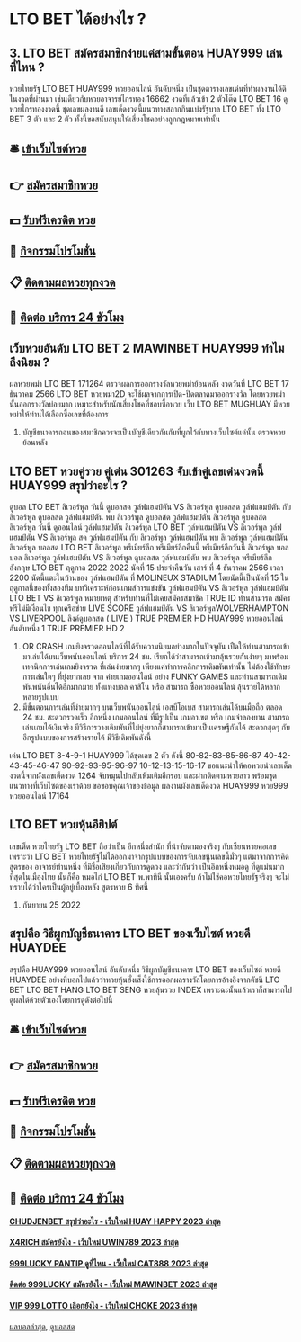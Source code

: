 # LTO BET ได้อย่างไร ?
## 3. LTO BET สมัครสมาชิกง่ายแค่สามขั้นตอน HUAY999 เล่นที่ไหน ?
หวยไทยรัฐ LTO BET HUAY999 หวยออนไลน์ อันดับหนึ่ง เป็นชุดตารางเลขเด่นที่ทำผลงานได้ดีในงวดที่ผ่านมา เช่นเดียวกับหวยอาจารย์ไกรทอง 16662 งวดที่แล้วเข้า 2 ตัวโต๊ด LTO BET 16 ดูหวยไกรทองงวดนี้ ชุดเลขผลงานดี เลขเด็ดงวดนี้แนวทางสลากกินแบ่งรัฐบาล LTO BET ทั้ง LTO BET 3 ตัว และ 2 ตัว ทั้งนี้ขอสนับสนุนให้เสี่ยงโชคอย่างถูกกฎหมายเท่านั้น

## 🛎 [เข้าเว็บไซต์หวย](https://bit.ly/3BG5bNw)
## 👉 [สมัครสมาชิกหวย](https://bit.ly/3BG5bNw)
## 💵 [รับฟรีเครดิต หวย](https://bit.ly/3C3mvgS)
## 👑 [กิจกรรมโปรโมชั่น](https://bit.ly/3C3mvgS)
## 📋 [ติดตามผลหวยทุกงวด](https://bit.ly/3C3mvgS)
## 📱 [ติดต่อ บริการ 24 ชัวโมง](https://bit.ly/3C3mvgS)

## เว็บหวยอันดับ LTO BET 2 MAWINBET HUAY999 ทำไมถึงนิยม ?
ผลหวยพม่า LTO BET 171264 ตรวจผลการออกรางวัลหวยพม่าย้อนหลัง งวดวันที่ LTO BET 17 ธันวาคม 2566 LTO BET หวยพม่า2D จะใช้ผลจากการเปิด-ปิดตลาดมาออกรางวัล โดยหวยพม่านั้นออกรางวัลบ่อยมาก เหมาะสำหรับนักเสี่ยงโชคที่ชอบซื้อหวย เว็บ LTO BET MUGHUAY มีหวยพม่าให้ท่านได้เลือกซื้อเลขที่ต้องการ
1. บัญชีธนาคารถอนของสมาชิกควรจะเป็นบัญชีเดียวกันกับที่ผูกไว้กับทางเว็บไซต์แค่นั้น ตรวจหวยย้อนหลัง

## LTO BET หวยคู่รวย คู่เด่น 301263 จับเข้าคู่เลขเด่นงวดนี้ HUAY999 สรุปว่าอะไร ?
ดูบอล LTO BET ลิเวอร์พูล วันนี้ ดูบอลสด วูล์ฟแฮมป์ตัน VS ลิเวอร์พูล ดูบอลสด วูล์ฟแฮมป์ตัน กับ ลิเวอร์พูล ดูบอลสด วูล์ฟแฮมป์ตัน พบ ลิเวอร์พูล ดูบอลสด วูล์ฟแฮมป์ตัน ลิเวอร์พูล ดูบอลสด ลิเวอร์พูล วันนี้ ดูออนไลน์ วูล์ฟแฮมป์ตัน ลิเวอร์พูล LTO BET วูล์ฟแฮมป์ตัน VS ลิเวอร์พูล วูล์ฟแฮมป์ตัน VS ลิเวอร์พูล สด วูล์ฟแฮมป์ตัน กับ ลิเวอร์พูล วูล์ฟแฮมป์ตัน พบ ลิเวอร์พูล วูล์ฟแฮมป์ตัน ลิเวอร์พูล บอลสด LTO BET ลิเวอร์พูล พรีเมียร์ลีก พรีเมียร์ลีกคืนนี้ พรีเมียร์ลีกวันนี้ ลิเวอร์พูล บอล บอล ลิเวอร์พูล
วูล์ฟแฮมป์ตัน VS ลิเวอร์พูล
ดูบอลสด วูล์ฟแฮมป์ตัน พบ ลิเวอร์พูล พรีเมียร์ลีก อังกฤษ LTO BET ฤดูกาล 2022 2022 นัดที่ 15 ประจำคืนวัน เสาร์ ที่ 4 ธันวาคม 2566 เวลา 2200 นัดนี้แตะในบ้านของ วูล์ฟแฮมป์ตัน ที่ MOLINEUX STADIUM โดยนัดนี้เป็นนัดที่ 15 ในฤดูกาลนี้ของทั้งสองทีม
บทวิเคราะห์ก่อนเกมส์การแข่งขัน วูล์ฟแฮมป์ตัน VS ลิเวอร์พูล
วูล์ฟแฮมป์ตัน LTO BET VS ลิเวอร์พูล
หมายเหตุ สำหรับท่านที่ไม่เคยสมัครสมาชิค TRUE ID ท่านสามารถ สมัครฟรีไม่มีเงื่อนไข ทุกเครือข่าย
LIVE SCORE วูล์ฟแฮมป์ตัน VS ลิเวอร์พูลWOLVERHAMPTON VS LIVERPOOL
ลิงค์ดูบอลสด ( LIVE )
TRUE PREMIER HD HUAY999 หวยออนไลน์ อันดับหนึ่ง 1
 TRUE PREMIER HD 2 
1. OR CRASH เกมยิงจรวดออนไลน์ที่ได้รับความนิยมอย่างมากในปัจจุบัน เปืดให้ท่านสามารถเข้ามาเล่นได้บนเว็บพนันออนไลน์ บริการ 24 ชม. เรียกได้ว่าสามารถเข้ามาลุ้นรวยกันง่ายๆ มาพร้อมเทคนิคการเล่นเกมยิงจรวด ที่เล่นง่ายมากๆ เพียงแค่ทำการคลิกการเดิมพันเท่านั้น ไม่ต้องใช้ทักษะการเล่นใดๆ ที่ยุ่งยากเลย จาก ค่ายเกมออนไลน์ อย่าง FUNKY GAMES และท่านสามารถเดิมพันพนันอื่นได้อีกมากมาย ทั้งแทงบอล คาสิโน หรือ สามารถ ซื้อหวยออนไลน์ ลุ้นรวยได้หลากหลายรูปแบบ
2. มีขั้นตอนการเล่นที่ง่ายมากๆ บนเว็บพนันออนไลน์ เอสบีโอเบส สามารถเล่นได้บนมือถือ ตลอด 24 ชม. สะดวกรวดเร็ว อีกหนึ่ง เกมออนไลน์ ที่มีรูปเป็น เกมอาเขต หรือ เกมจำลองยาน สามารถเล่นเกมได้เงินจริง มีวิธีการวางเดิมพันที่ไม่ยุ่งยากก็สามารถเข้ามาเป็นเศรษฐีกันได้ สะดวกสุดๆ กับ อีกรูปแบบของการสร้างรายได้ มีวิธีเดิมพันดังนี้

เด่น LTO BET 8-4-9-1 HUAY999 ได้ชุดเลข 2 ตัว ดังนี้
80-82-83-85-86-87
40-42-43-45-46-47
90-92-93-95-96-97
10-12-13-15-16-17
ขอแนะนำให้คอหวยนำเลขเด็ดงวดนี้จากผังเลขเด็ดงวด 1264 จับหมุนไปกลับเพิ่มเติมอีกรอบ และฝากติดตามหวยลาว พร้อมชุดแนวทางที่เว็บไซต์ของเราด้วย
ขอขอบคุณเจ้าของข้อมูล
ผลงานผังเลขเด็ดงวด HUAY999 หวย999 หวยออนไลน์ 17164

## LTO BET หวยหุ้นอียิปต์
เลขเด็ด หวยไทยรัฐ LTO BET ถือว่าเป็น อีกหนึ่งสำนัก ที่น่าจับตามองจริงๆ กับเซียนหวยคอเลข เพราะว่า LTO BET หวยไทยรัฐไม่ได้ออกมาจากรูปแบบของการจับเลขนู้นเลขนี้มั่วๆ แต่มาจากการคิดสูตรของ อาจารย์ท่านหนึ่ง ที่มีชื่อเสียงเกี่ยวกับการดูดวง และว่ากันว่า เป็นอีกหนึ่งหมอดู ที่ดูแม่นมากที่สุดในเมืองไทย นั้นก็คือ หมอไก่ LTO BET พ.พาทินี นั้นเองครับ ถ้าไม่ใช่คอหวยไทยรัฐจริงๆ จะไม่ทราบได้ว่าใครเป็นผู้อยู่เบื้องหลัง สูตรหวย 6 ทิศนี้
1. กันยายน 25 2022

## สรุปคือ วิธีผูกบัญชีธนาคาร LTO BET ของเว็บไซต์ หวยดี HUAYDEE
สรุปคือ HUAY999 หวยออนไลน์ อันดับหนึ่ง วิธีผูกบัญชีธนาคาร LTO BET ของเว็บไซต์ หวยดี HUAYDEE อย่างที่บอกไปแล้วว่าหวยหุ้นฮั่งเส็งใช้การออกผลรางวัลโดยการอ้างอิงจากดัชนี LTO BET LTO BET HANG LTO BET SENG หวยลุ้นรวย INDEX เพราะฉะนั้นแล้วเราก็สามารถไปดูผลได้ด้วยตัวเองโดยการดูดังต่อไปนี้

## 🛎 [เข้าเว็บไซต์หวย](https://bit.ly/3BG5bNw)
## 👉 [สมัครสมาชิกหวย](https://bit.ly/3BG5bNw)
## 💵 [รับฟรีเครดิต หวย](https://bit.ly/3C3mvgS)
## 👑 [กิจกรรมโปรโมชั่น](https://bit.ly/3C3mvgS)
## 📋 [ติดตามผลหวยทุกงวด](https://bit.ly/3C3mvgS)
## 📱 [ติดต่อ บริการ 24 ชัวโมง](https://bit.ly/3C3mvgS)

#### [CHUDJENBET สรุปว่าอะไร - เว็บใหม่ HUAY HAPPY 2023 ล่าสุด](https://atom.io/themes/chudjenbet%20สรุปว่าอะไร%20-%20เว็บใหม่%20huay%20happy%202023%20ล่าสุด)
#### [X4RICH สมัครยังไง - เว็บใหม่ UWIN789 2023 ล่าสุด](https://atom.io/themes/x4rich%20สมัครยังไง%20-%20เว็บใหม่%20uwin789%202023%20ล่าสุด)
#### [999LUCKY PANTIP ดูที่ไหน - เว็บใหม่ CAT888 2023 ล่าสุด](https://atom.io/themes/999lucky%20pantip%20ดูที่ไหน%20-%20เว็บใหม่%20cat888%202023%20ล่าสุด)
#### [ติดต่อ 999LUCKY สมัครยังไง - เว็บใหม่ MAWINBET 2023 ล่าสุด](https://atom.io/themes/ติดต่อ%20999lucky%20สมัครยังไง%20-%20เว็บใหม่%20mawinbet%202023%20ล่าสุด)
#### [VIP 999 LOTTO เลือกยังไง - เว็บใหม่ CHOKE 2023 ล่าสุด](https://atom.io/themes/vip%20999%20lotto%20เลือกยังไง%20-%20เว็บใหม่%20choke%202023%20ล่าสุด)

[ผลบอลล่าสุด](https://siamsport.tv "ผลบอลล่าสุด"), [ดูบอลสด](https://siamsport.tv/ดูบอลสด "ดูบอลสด")